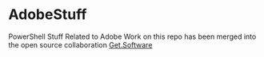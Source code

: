 # AdobeStuff
PowerShell Stuff Related to Adobe
Work on this repo has been merged into the open source collaboration [Get.Software](https://github.com/aaronparker/Get.Software)
